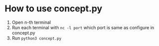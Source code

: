 # How to use concept.py
1) Open n-th terminal
2) Run each terminal with `nc -l port` which port is same as configure in concept.py
3) Run `python3 concept.py`